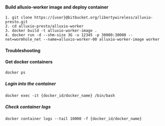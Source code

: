 
#### Build alluxio-worker image and deploy container 
```
1. git clone https://{user}@bitbucket.org/libertywireless/alluxio-presto.git
2. cd alluxio-presto/alluxio-worker
3. docker build -t alluxio-worker-image .
4. docker run -d --shm-size 3G -u 12345 -p 30000:30000 --net=wormhole_net --name=alluxio-worker-00 alluxio-worker-image worker
```

#### Troubleshooting
#### Get docker containers
```docker ps```
##### Login into the container
```docker exec -it {docker_id/docker_name} /bin/bash```
##### Check container logs
```docker container logs --tail 10000 -f {docker_id/docker_name}```
